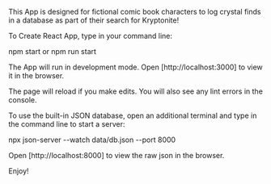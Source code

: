 This App is designed for fictional comic book characters to log crystal finds in a database as part of their search for Kryptonite!

To Create React App, type in your command line:

npm start or npm run start


The App will run in development mode.
Open [http://localhost:3000] to view it in the browser.

The page will reload if you make edits.
You will also see any lint errors in the console.

To use the built-in JSON database, open an additional terminal and type in the command line to start a server:

npx json-server --watch data/db.json --port 8000

Open [http://localhost:8000] to view the raw json in the browser.

Enjoy!
